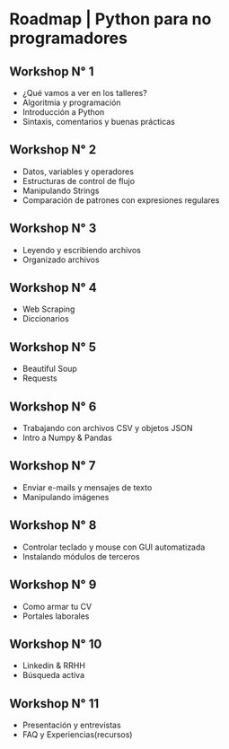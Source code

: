 # Roadmap | Python para no programadores
## Workshop N° 1
- ¿Qué vamos a ver en los talleres?
- Algoritmia y programación
- Introducción a Python
- Sintaxis, comentarios y buenas prácticas
## Workshop N° 2
- Datos, variables y operadores 
- Estructuras de control de flujo
- Manipulando Strings
- Comparación de patrones con expresiones regulares
## Workshop N° 3
- Leyendo y escribiendo archivos
- Organizado archivos
## Workshop N° 4
- Web Scraping
- Diccionarios
## Workshop N° 5
- Beautiful Soup
- Requests
## Workshop N° 6
- Trabajando con archivos CSV y objetos JSON
- Intro a Numpy & Pandas
## Workshop N° 7
- Enviar e-mails y mensajes de texto
- Manipulando imágenes
## Workshop N° 8
- Controlar teclado y mouse con GUI automatizada
- Instalando módulos de terceros
## Workshop N° 9
- Como armar tu CV
- Portales laborales
## Workshop N° 10
- Linkedin & RRHH
- Búsqueda activa
## Workshop N° 11
- Presentación y entrevistas
- FAQ y Experiencias(recursos)
